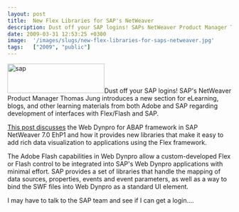```yaml
---
layout: post
title:  New Flex Libraries for SAP's NetWeaver
description: Dust off your SAP logins! SAPs NetWeaver Product Manager Thomas Jung introduces a new section for eLearning, blogs, and other learning materials from both Adobe and SAP regarding development of interfaces with Flex/Flash and SAP. This post discusses the Web Dynpro for ABAP framework in SAP NetWeaver 7.0 EhP1 and how it provides new libraries that make it easy to add rich data visualization to applications using the Flex framework. The Adobe Flash capabilities in Web Dynpro allow a custom-develop
date: 2009-03-31 12:53:25 +0300
image:  '/images/slugs/new-flex-libraries-for-saps-netweaver.jpg'
tags:   ["2009", "public"]
---
```

<p><img class="alignleft size-full wp-image-627" title="sap" src="http://res.cloudinary.com/blog-jeffdouglas-com/image/upload/v1400399631/sap_e1xny4.png" alt="sap" width="218" height="66" />Dust off your SAP logins! SAP's NetWeaver Product Manager Thomas Jung introduces a new section for eLearning, blogs, and other learning materials from both Adobe and SAP regarding development of interfaces with Flex/Flash and SAP.</p>
<p><a href="https://www.sdn.sap.com/irj/sdn/adobe-flash-islands" target="_blank">This post discusses</a> the Web Dynpro for ABAP framework in SAP NetWeaver 7.0 EhP1 and how it provides new libraries that make it easy to add rich data visualization to applications using the Flex framework.</p>
<p>The Adobe Flash capabilities in Web Dynpro allow a custom-developed Flex or Flash control to be integrated into SAP's Web Dynpro applications with minimal effort. SAP provides a set of libraries that handle the mapping of data sources, properties, events and event parameters, as well as a way to bind the SWF files into Web Dynpro as a standard UI element.</p>
<p>I may have to talk to the SAP team and see if I can get a login....</p>

